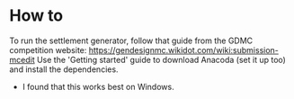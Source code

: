 # How to
To run the settlement generator, follow that guide from the GDMC competition website: https://gendesignmc.wikidot.com/wiki:submission-mcedit
Use the 'Getting started' guide to download Anacoda (set it up too) and install the dependencies.
- I found that this works best on Windows.



